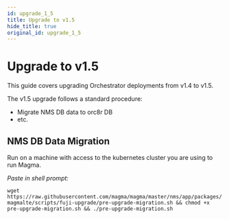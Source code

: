 ```yaml
---
id: upgrade_1_5
title: Upgrade to v1.5
hide_title: true
original_id: upgrade_1_5
---
```


# Upgrade to v1.5

This guide covers upgrading Orchestrator deployments from v1.4 to v1.5.

The v1.5 upgrade follows a standard procedure:

- Migrate NMS DB data to orc8r DB
- etc.

## NMS DB Data Migration

Run on a machine with access to the kubernetes cluster you are using to run Magma.

*Paste in shell prompt:*

`wget https://raw.githubusercontent.com/magma/magma/master/nms/app/packages/magmalte/scripts/fuji-upgrade/pre-upgrade-migration.sh && chmod +x pre-upgrade-migration.sh && ./pre-upgrade-migration.sh`
